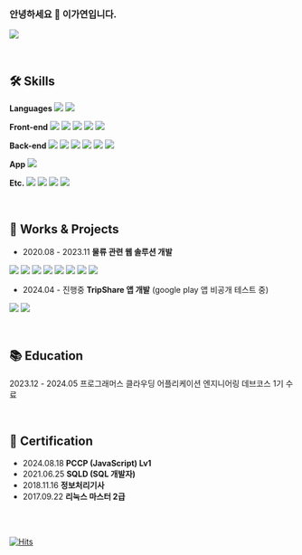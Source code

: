 <!-- ![header](https://capsule-render.vercel.app/api?type=waving&color=c7ecee&height=300&section=header&text=gayeon's%20github&fontSize=90&fontColor=ffffff&animation=twinkling) -->
<div>


###  안녕하세요 👋 이가연입니다. 
<a href="mailto:gayeon4041@gmail.com" target="_blank"><img src="https://img.shields.io/badge/gayeon4041@gmail.com-d14836?style=flat-square&logo=Gmail&logoColor=white&link=mailto:gayeon4041@gmail.com"/></a>

<br>

## 🛠️ Skills


<p>
 <b>Languages</b>
  <img src="https://img.shields.io/badge/-JavaScript-F7DF1E?style=flat&logo=JavaScript&logoColor=white"/>
  <img src="https://img.shields.io/badge/-TypeScript-3178C6?style=flat&logo=TypeScript&logoColor=white"/>
</p>

<p>
 <b>Front-end</b>
 <img src="https://img.shields.io/badge/-HTML-E34F26?style=flat&logo=HTML5&logoColor=white"/>
 <img src="https://img.shields.io/badge/-CSS-1572B6?style=flat&logo=CSS3&logoColor=white"/>
 <img src="https://img.shields.io/badge/-Lit-324FFF?style=flat&logo=Lit&logoColor=white"/> 
 <img src="https://img.shields.io/badge/-React-61DAFB?style=flat&logo=React&logoColor=white"/>
 <img src="https://img.shields.io/badge/-Redux-764ABC?style=flat&logo=Redux&logoColor=white"/>
</p>

<p>
 <b>Back-end</b>
 <img src="https://img.shields.io/badge/-node.js-5FA04E?style=flat&logo=nodedotjs&logoColor=white"/>
 <img src="https://img.shields.io/badge/-GraphQL-E10098?style=flat&logo=GraphQL&logoColor=white"/>
 <img src="https://img.shields.io/badge/-TypeORM-FE0803?style=flat&logo=TypeORM&logoColor=white"/>
 <img src="https://img.shields.io/badge/-postgresql-4169E1?style=flat&logo=postgresql&logoColor=white"/>
 <img src="https://img.shields.io/badge/-Firebase-DD2C00?style=flat&logo=Firebase&logoColor=white"/>
 <img src="https://img.shields.io/badge/-Supabase-3FCF8E?style=flat&logo=Supabase&logoColor=white"/>
</p>

 <p>
  <b>App</b>
  <img src="https://img.shields.io/badge/-ReactNative-61DAFB?style=flat&logo=React&logoColor=white"/>
 </p>

 <p>
  <b>Etc.</b>
  <img src="https://img.shields.io/badge/-Figma-F24E1E?style=flat&logo=Figma&logoColor=white"/>
  <img src="https://img.shields.io/badge/-Linear-5E6AD2?style=flat&logo=Linear&logoColor=white"/>
  <img src="https://img.shields.io/badge/-Github-181717?style=flat&logo=Github&logoColor=white"/>
  <img src="https://img.shields.io/badge/-Discord-5865F2?style=flat&logo=Discord&logoColor=white"/>
 </p>
 
</div>

<br>

<div>

## 💼 Works & Projects

- 2020.08 - 2023.11 **물류 관련 웹 솔루션 개발**
<p>
 <img src="https://img.shields.io/badge/-HTML-E34F26?style=flat&logo=HTML5&logoColor=white"/>
 <img src="https://img.shields.io/badge/-CSS-1572B6?style=flat&logo=CSS3&logoColor=white"/>
 <img src="https://img.shields.io/badge/-Lit-324FFF?style=flat&logo=Lit&logoColor=white"/>
 <img src="https://img.shields.io/badge/-Redux-764ABC?style=flat&logo=Redux&logoColor=white"/>
 <img src="https://img.shields.io/badge/-node.js-5FA04E?style=flat&logo=nodedotjs&logoColor=white"/>
 <img src="https://img.shields.io/badge/-GraphQL-E10098?style=flat&logo=GraphQL&logoColor=white"/>
 <img src="https://img.shields.io/badge/-TypeORM-FE0803?style=flat&logo=TypeORM&logoColor=white"/>
 <img src="https://img.shields.io/badge/-postgresql-4169E1?style=flat&logo=postgresql&logoColor=white"/>
</p>

- 2024.04 - 진행중 **TripShare 앱 개발** (google play 앱 비공개 테스트 중)
<p>
 <img src="https://img.shields.io/badge/-ReactNative-61DAFB?style=flat&logo=React&logoColor=white"/>
  <img src="https://img.shields.io/badge/-Supabase-3FCF8E?style=flat&logo=Supabase&logoColor=white"/>
</p>

<br>

## 📚 Education
2023.12 - 2024.05 프로그래머스 클라우딩 어플리케이션 엔지니어링 데브코스 1기 수료

<br>

## 🎫 Certification

- 2024.08.18 **PCCP (JavaScript) Lv1**
- 2021.06.25 **SQLD (SQL 개발자)**
- 2018.11.16 **정보처리기사**
- 2017.09.22 **리눅스 마스터 2급**
 
</div>








<br><br>
<div> 
  
  [![Hits](https://hits.seeyoufarm.com/api/count/incr/badge.svg?url=https%3A%2F%2Fgithub.com%2FAlpoxDev)](https://github.com/gayomii/gayomii)
  
</div>
<!--
**gayomii/gayomii** is a ✨ _special_ ✨ repository because its `README.md` (this file) appears on your GitHub profile.
Here are some ideas to get you started:
- 🔭 I’m currently working on ...
- 🌱 I’m currently learning ...
- 👯 I’m looking to collaborate on ...
- 🤔 I’m looking for help with ...
- 💬 Ask me about ...
- 📫 How to reach me: ...
- 😄 Pronouns: ...
- ⚡ Fun fact: ...
-->
